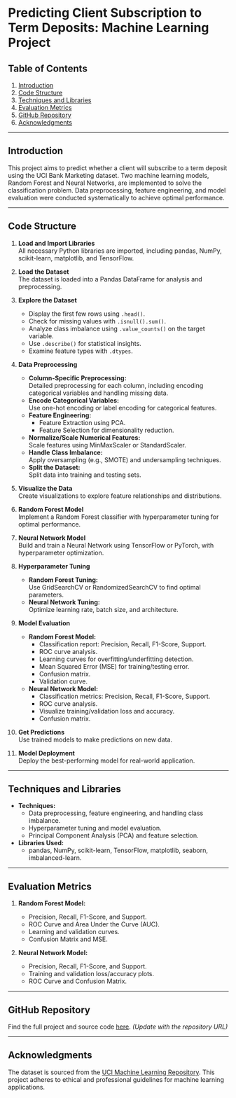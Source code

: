 # Predicting Client Subscription to Term Deposits: Machine Learning Project

## Table of Contents
1. [Introduction](#introduction)
2. [Code Structure](#code-structure)
3. [Techniques and Libraries](#techniques-and-libraries)
4. [Evaluation Metrics](#evaluation-metrics)
5. [GitHub Repository](#github-repository)
6. [Acknowledgments](#acknowledgments)

---

## Introduction
This project aims to predict whether a client will subscribe to a term deposit using the UCI Bank Marketing dataset. Two machine learning models, Random Forest and Neural Networks, are implemented to solve the classification problem. Data preprocessing, feature engineering, and model evaluation were conducted systematically to achieve optimal performance.

---

## Code Structure
1. **Load and Import Libraries**  
   All necessary Python libraries are imported, including pandas, NumPy, scikit-learn, matplotlib, and TensorFlow.

2. **Load the Dataset**  
   The dataset is loaded into a Pandas DataFrame for analysis and preprocessing.

3. **Explore the Dataset**  
   - Display the first few rows using `.head()`.  
   - Check for missing values with `.isnull().sum()`.  
   - Analyze class imbalance using `.value_counts()` on the target variable.  
   - Use `.describe()` for statistical insights.  
   - Examine feature types with `.dtypes`.  

4. **Data Preprocessing**  
   - **Column-Specific Preprocessing:**  
     Detailed preprocessing for each column, including encoding categorical variables and handling missing data.  
   - **Encode Categorical Variables:**  
     Use one-hot encoding or label encoding for categorical features.  
   - **Feature Engineering:**  
     - Feature Extraction using PCA.  
     - Feature Selection for dimensionality reduction.  
   - **Normalize/Scale Numerical Features:**  
     Scale features using MinMaxScaler or StandardScaler.  
   - **Handle Class Imbalance:**  
     Apply oversampling (e.g., SMOTE) and undersampling techniques.  
   - **Split the Dataset:**  
     Split data into training and testing sets.

5. **Visualize the Data**  
   Create visualizations to explore feature relationships and distributions.

6. **Random Forest Model**  
   Implement a Random Forest classifier with hyperparameter tuning for optimal performance.

7. **Neural Network Model**  
   Build and train a Neural Network using TensorFlow or PyTorch, with hyperparameter optimization.

8. **Hyperparameter Tuning**  
   - **Random Forest Tuning:**  
     Use GridSearchCV or RandomizedSearchCV to find optimal parameters.  
   - **Neural Network Tuning:**  
     Optimize learning rate, batch size, and architecture.

9. **Model Evaluation**  
   - **Random Forest Model:**  
     - Classification report: Precision, Recall, F1-Score, Support.  
     - ROC curve analysis.  
     - Learning curves for overfitting/underfitting detection.  
     - Mean Squared Error (MSE) for training/testing error.  
     - Confusion matrix.  
     - Validation curve.  
   - **Neural Network Model:**  
     - Classification metrics: Precision, Recall, F1-Score, Support.  
     - ROC curve analysis.  
     - Visualize training/validation loss and accuracy.  
     - Confusion matrix.

10. **Get Predictions**  
    Use trained models to make predictions on new data.

11. **Model Deployment**  
    Deploy the best-performing model for real-world application.

---

## Techniques and Libraries
- **Techniques:**  
  - Data preprocessing, feature engineering, and handling class imbalance.  
  - Hyperparameter tuning and model evaluation.  
  - Principal Component Analysis (PCA) and feature selection.  
- **Libraries Used:**  
  - pandas, NumPy, scikit-learn, TensorFlow, matplotlib, seaborn, imbalanced-learn.

---

## Evaluation Metrics
1. **Random Forest Model:**  
   - Precision, Recall, F1-Score, and Support.  
   - ROC Curve and Area Under the Curve (AUC).  
   - Learning and validation curves.  
   - Confusion Matrix and MSE.

2. **Neural Network Model:**  
   - Precision, Recall, F1-Score, and Support.  
   - Training and validation loss/accuracy plots.  
   - ROC Curve and Confusion Matrix.

---

## GitHub Repository
Find the full project and source code [here](#). *(Update with the repository URL)*

---

## Acknowledgments
The dataset is sourced from the [UCI Machine Learning Repository](https://archive.ics.uci.edu/ml/datasets/bank+marketing). This project adheres to ethical and professional guidelines for machine learning applications.
